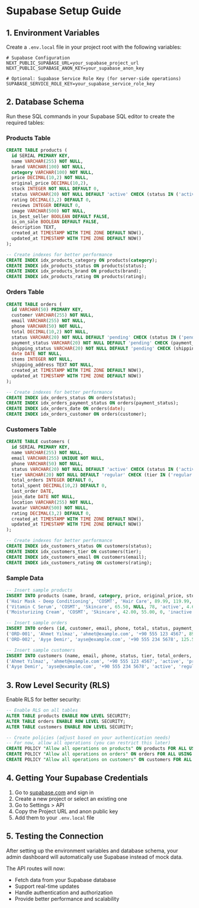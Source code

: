 # Supabase Setup Guide

## 1. Environment Variables

Create a `.env.local` file in your project root with the following variables:

```env
# Supabase Configuration
NEXT_PUBLIC_SUPABASE_URL=your_supabase_project_url
NEXT_PUBLIC_SUPABASE_ANON_KEY=your_supabase_anon_key

# Optional: Supabase Service Role Key (for server-side operations)
SUPABASE_SERVICE_ROLE_KEY=your_supabase_service_role_key
```

## 2. Database Schema

Run these SQL commands in your Supabase SQL editor to create the required tables:

### Products Table
```sql
CREATE TABLE products (
  id SERIAL PRIMARY KEY,
  name VARCHAR(255) NOT NULL,
  brand VARCHAR(100) NOT NULL,
  category VARCHAR(100) NOT NULL,
  price DECIMAL(10,2) NOT NULL,
  original_price DECIMAL(10,2),
  stock INTEGER NOT NULL DEFAULT 0,
  status VARCHAR(20) NOT NULL DEFAULT 'active' CHECK (status IN ('active', 'inactive')),
  rating DECIMAL(3,2) DEFAULT 0,
  reviews INTEGER DEFAULT 0,
  image VARCHAR(500) NOT NULL,
  is_best_seller BOOLEAN DEFAULT FALSE,
  is_on_sale BOOLEAN DEFAULT FALSE,
  description TEXT,
  created_at TIMESTAMP WITH TIME ZONE DEFAULT NOW(),
  updated_at TIMESTAMP WITH TIME ZONE DEFAULT NOW()
);

-- Create indexes for better performance
CREATE INDEX idx_products_category ON products(category);
CREATE INDEX idx_products_status ON products(status);
CREATE INDEX idx_products_brand ON products(brand);
CREATE INDEX idx_products_rating ON products(rating);
```

### Orders Table
```sql
CREATE TABLE orders (
  id VARCHAR(50) PRIMARY KEY,
  customer VARCHAR(255) NOT NULL,
  email VARCHAR(255) NOT NULL,
  phone VARCHAR(50) NOT NULL,
  total DECIMAL(10,2) NOT NULL,
  status VARCHAR(20) NOT NULL DEFAULT 'pending' CHECK (status IN ('pending', 'processing', 'completed', 'cancelled')),
  payment_status VARCHAR(20) NOT NULL DEFAULT 'pending' CHECK (payment_status IN ('pending', 'paid', 'failed', 'refunded')),
  shipping_status VARCHAR(20) NOT NULL DEFAULT 'pending' CHECK (shipping_status IN ('pending', 'preparing', 'shipped', 'delivered', 'returned')),
  date DATE NOT NULL,
  items INTEGER NOT NULL,
  shipping_address TEXT NOT NULL,
  created_at TIMESTAMP WITH TIME ZONE DEFAULT NOW(),
  updated_at TIMESTAMP WITH TIME ZONE DEFAULT NOW()
);

-- Create indexes for better performance
CREATE INDEX idx_orders_status ON orders(status);
CREATE INDEX idx_orders_payment_status ON orders(payment_status);
CREATE INDEX idx_orders_date ON orders(date);
CREATE INDEX idx_orders_customer ON orders(customer);
```

### Customers Table
```sql
CREATE TABLE customers (
  id SERIAL PRIMARY KEY,
  name VARCHAR(255) NOT NULL,
  email VARCHAR(255) UNIQUE NOT NULL,
  phone VARCHAR(50) NOT NULL,
  status VARCHAR(20) NOT NULL DEFAULT 'active' CHECK (status IN ('active', 'inactive', 'suspended')),
  tier VARCHAR(20) NOT NULL DEFAULT 'regular' CHECK (tier IN ('regular', 'premium', 'vip')),
  total_orders INTEGER DEFAULT 0,
  total_spent DECIMAL(10,2) DEFAULT 0,
  last_order DATE,
  join_date DATE NOT NULL,
  location VARCHAR(255) NOT NULL,
  avatar VARCHAR(500) NOT NULL,
  rating DECIMAL(3,2) DEFAULT 0,
  created_at TIMESTAMP WITH TIME ZONE DEFAULT NOW(),
  updated_at TIMESTAMP WITH TIME ZONE DEFAULT NOW()
);

-- Create indexes for better performance
CREATE INDEX idx_customers_status ON customers(status);
CREATE INDEX idx_customers_tier ON customers(tier);
CREATE INDEX idx_customers_email ON customers(email);
CREATE INDEX idx_customers_rating ON customers(rating);
```

### Sample Data
```sql
-- Insert sample products
INSERT INTO products (name, brand, category, price, original_price, stock, status, rating, reviews, image, is_best_seller, is_on_sale, description) VALUES
('Hair Mask - Deep Conditioning', 'COSMT', 'Hair Care', 89.99, 119.99, 45, 'active', 4.8, 124, '/api/placeholder/300/300', true, true, 'Deep conditioning hair mask for all hair types'),
('Vitamin C Serum', 'COSMT', 'Skincare', 65.50, NULL, 78, 'active', 4.6, 89, '/api/placeholder/300/300', false, false, 'Brightening vitamin C serum for radiant skin'),
('Moisturizing Cream', 'COSMT', 'Skincare', 42.00, 55.00, 0, 'inactive', 4.2, 67, '/api/placeholder/300/300', false, true, 'Hydrating moisturizer for dry skin');

-- Insert sample orders
INSERT INTO orders (id, customer, email, phone, total, status, payment_status, shipping_status, date, items, shipping_address) VALUES
('ORD-001', 'Ahmet Yılmaz', 'ahmet@example.com', '+90 555 123 4567', 89.99, 'completed', 'paid', 'delivered', '2024-01-15', 2, 'İstanbul, Turkey'),
('ORD-002', 'Ayşe Demir', 'ayse@example.com', '+90 555 234 5678', 125.50, 'processing', 'paid', 'preparing', '2024-01-14', 3, 'Ankara, Turkey');

-- Insert sample customers
INSERT INTO customers (name, email, phone, status, tier, total_orders, total_spent, last_order, join_date, location, avatar, rating) VALUES
('Ahmet Yılmaz', 'ahmet@example.com', '+90 555 123 4567', 'active', 'premium', 12, 1250.50, '2024-01-15', '2023-06-15', 'İstanbul, Turkey', '/api/placeholder/40/40', 4.8),
('Ayşe Demir', 'ayse@example.com', '+90 555 234 5678', 'active', 'regular', 8, 456.75, '2024-01-14', '2023-08-20', 'Ankara, Turkey', '/api/placeholder/40/40', 4.5);
```

## 3. Row Level Security (RLS)

Enable RLS for better security:

```sql
-- Enable RLS on all tables
ALTER TABLE products ENABLE ROW LEVEL SECURITY;
ALTER TABLE orders ENABLE ROW LEVEL SECURITY;
ALTER TABLE customers ENABLE ROW LEVEL SECURITY;

-- Create policies (adjust based on your authentication needs)
-- For now, allow all operations (you can restrict this later)
CREATE POLICY "Allow all operations on products" ON products FOR ALL USING (true);
CREATE POLICY "Allow all operations on orders" ON orders FOR ALL USING (true);
CREATE POLICY "Allow all operations on customers" ON customers FOR ALL USING (true);
```

## 4. Getting Your Supabase Credentials

1. Go to [supabase.com](https://supabase.com) and sign in
2. Create a new project or select an existing one
3. Go to Settings > API
4. Copy the Project URL and anon public key
5. Add them to your `.env.local` file

## 5. Testing the Connection

After setting up the environment variables and database schema, your admin dashboard will automatically use Supabase instead of mock data.

The API routes will now:
- Fetch data from your Supabase database
- Support real-time updates
- Handle authentication and authorization
- Provide better performance and scalability
